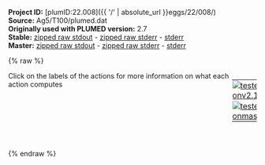 **Project ID:** [plumID:22.008]({{ '/' | absolute_url }}eggs/22/008/)  
**Source:** Ag5/T100/plumed.dat  
**Originally used with PLUMED version:** 2.7  
**Stable:** [zipped raw stdout](plumed.dat.plumed.stdout.txt.zip) - [zipped raw stderr](plumed.dat.plumed.stderr.txt.zip) - [stderr](plumed.dat.plumed.stderr)  
**Master:** [zipped raw stdout](plumed.dat.plumed_master.stdout.txt.zip) - [zipped raw stderr](plumed.dat.plumed_master.stderr.txt.zip) - [stderr](plumed.dat.plumed_master.stderr)  

{% raw %}
<div style="width: 100%; float:left">
<div style="width: 90%; float:left" id="value_details_data/Ag5/T100/plumed.dat"> Click on the labels of the actions for more information on what each action computes </div>
<div style="width: 10%; float:left"><table><tr><td style="padding:1px"><a href="plumed.dat.plumed.stderr"><img src="https://img.shields.io/badge/v2.10-passing-green.svg" alt="tested onv2.10" /></a></td></tr><tr><td style="padding:1px"><a href="plumed.dat.plumed_master.stderr"><img src="https://img.shields.io/badge/master-passing-green.svg" alt="tested onmaster" /></a></td></tr></table></div></div>
<pre style="width=97%;">
<span class="plumedtooltip" style="color:green">UNITS<span class="right">This command sets the internal units for the code. <a href="https://www.plumed.org/doc-master/user-doc/html/_u_n_i_t_s.html" style="color:green">More details</a><i></i></span></span> <span class="plumedtooltip">LENGTH<span class="right">the units of lengths<i></i></span></span>=A <span class="plumedtooltip">TIME<span class="right">the units of time<i></i></span></span>=0.0101805 <span class="plumedtooltip">ENERGY<span class="right">the units of energy<i></i></span></span>=96.4853329
<span id="data/Ag5/T100/plumed.datdefc_short"><span style="display:none;" id="data/Ag5/T100/plumed.dat">The UNITS action with label <b></b> calculates something</span><b name="data/Ag5/T100/plumed.datc" onclick='showPath("data/Ag5/T100/plumed.dat","data/Ag5/T100/plumed.datc","data/Ag5/T100/plumed.datc","black")'>c</b><span style="display:none;" id="data/Ag5/T100/plumed.datc">The COORDINATION action with label <b>c</b> calculates the following quantities:<table  align="center" frame="void" width="95%" cellpadding="5%"><tr><td width="5%"><b> Quantity </b>  </td><td width="5%"><b> Type </b>  </td><td><b> Description </b> </td></tr><tr><td width="5%">c</td><td width="5%"><font color="black">scalar</font></td><td>the value of the coordination</td></tr></table></span>: <span class="plumedtooltip" style="color:green">COORDINATION<span class="right">Calculate coordination numbers. This action has <a class="toggler" href='javascript:;' onclick='toggleDisplay("data/Ag5/T100/plumed.datdefc");'>hidden defaults</a>. <a href="https://www.plumed.org/doc-master/user-doc/html/_c_o_o_r_d_i_n_a_t_i_o_n.html">More details</a><i></i></span></span> <span class="plumedtooltip">GROUPA<span class="right">First list of atoms<i></i></span></span>=1-5 <span class="plumedtooltip">GROUPB<span class="right">Second list of atoms (if empty, N*(N-1)/2 pairs in GROUPA are counted)<i></i></span></span>=1-5 <span class="plumedtooltip">R_0<span class="right">The r_0 parameter of the switching function<i></i></span></span>=2.8
</span><span id="data/Ag5/T100/plumed.datdefc_long" style="display:none;"><b name="data/Ag5/T100/plumed.datc" onclick='showPath("data/Ag5/T100/plumed.dat","data/Ag5/T100/plumed.datc","data/Ag5/T100/plumed.datc","black")'>c</b>: <span class="plumedtooltip" style="color:green">COORDINATION<span class="right">Calculate coordination numbers. This action uses the <a class="toggler" href='javascript:;' onclick='toggleDisplay("data/Ag5/T100/plumed.datdefc");'>defaults shown here</a>. <a href="https://www.plumed.org/doc-master/user-doc/html/_c_o_o_r_d_i_n_a_t_i_o_n.html">More details</a><i></i></span></span> <span class="plumedtooltip">GROUPA<span class="right">First list of atoms<i></i></span></span>=1-5 <span class="plumedtooltip">GROUPB<span class="right">Second list of atoms (if empty, N*(N-1)/2 pairs in GROUPA are counted)<i></i></span></span>=1-5 <span class="plumedtooltip">R_0<span class="right">The r_0 parameter of the switching function<i></i></span></span>=2.8  <span class="plumedtooltip">D_0<span class="right"> The d_0 parameter of the switching function<i></i></span></span>=0.0 <span class="plumedtooltip">NN<span class="right"> The n parameter of the switching function <i></i></span></span>=6 <span class="plumedtooltip">MM<span class="right"> The m parameter of the switching function; 0 implies 2*NN<i></i></span></span>=0
</span><b name="data/Ag5/T100/plumed.datr" onclick='showPath("data/Ag5/T100/plumed.dat","data/Ag5/T100/plumed.datr","data/Ag5/T100/plumed.datr","black")'>r</b><span style="display:none;" id="data/Ag5/T100/plumed.datr">The GYRATION action with label <b>r</b> calculates the following quantities:<table  align="center" frame="void" width="95%" cellpadding="5%"><tr><td width="5%"><b> Quantity </b>  </td><td width="5%"><b> Type </b>  </td><td><b> Description </b> </td></tr><tr><td width="5%">r</td><td width="5%"><font color="black">scalar</font></td><td>the radius of gyration</td></tr></table></span>: <span class="plumedtooltip" style="color:green">GYRATION<span class="right">Calculate the radius of gyration, or other properties related to it. <a href="https://www.plumed.org/doc-master/user-doc/html/_g_y_r_a_t_i_o_n.html" style="color:green">More details</a><i></i></span></span> <span class="plumedtooltip">ATOMS<span class="right">the group of atoms that you are calculating the Gyration Tensor for<i></i></span></span>=1-5
<b name="data/Ag5/T100/plumed.datrrot" onclick='showPath("data/Ag5/T100/plumed.dat","data/Ag5/T100/plumed.datrrot","data/Ag5/T100/plumed.datrrot","black")'>rrot</b><span style="display:none;" id="data/Ag5/T100/plumed.datrrot">The COMBINE action with label <b>rrot</b> calculates the following quantities:<table  align="center" frame="void" width="95%" cellpadding="5%"><tr><td width="5%"><b> Quantity </b>  </td><td width="5%"><b> Type </b>  </td><td><b> Description </b> </td></tr><tr><td width="5%">rrot</td><td width="5%"><font color="black">scalar</font></td><td>a linear compbination</td></tr></table></span>: <span class="plumedtooltip" style="color:green">COMBINE<span class="right">Calculate a polynomial combination of a set of other variables. <a href="https://www.plumed.org/doc-master/user-doc/html/_c_o_m_b_i_n_e.html" style="color:green">More details</a><i></i></span></span> <span class="plumedtooltip">ARG<span class="right">the values input to this function<i></i></span></span>=<b name="data/Ag5/T100/plumed.datc">c</b>,<b name="data/Ag5/T100/plumed.datr">r</b> <span class="plumedtooltip">COEFFICIENTS<span class="right"> the coefficients of the arguments in your function<i></i></span></span>=0.07534,0.99715 <span class="plumedtooltip">PERIODIC<span class="right">if the output of your function is periodic then you should specify the periodicity of the function<i></i></span></span>=NO
<b name="data/Ag5/T100/plumed.datcrot" onclick='showPath("data/Ag5/T100/plumed.dat","data/Ag5/T100/plumed.datcrot","data/Ag5/T100/plumed.datcrot","black")'>crot</b><span style="display:none;" id="data/Ag5/T100/plumed.datcrot">The COMBINE action with label <b>crot</b> calculates the following quantities:<table  align="center" frame="void" width="95%" cellpadding="5%"><tr><td width="5%"><b> Quantity </b>  </td><td width="5%"><b> Type </b>  </td><td><b> Description </b> </td></tr><tr><td width="5%">crot</td><td width="5%"><font color="black">scalar</font></td><td>a linear compbination</td></tr></table></span>: <span class="plumedtooltip" style="color:green">COMBINE<span class="right">Calculate a polynomial combination of a set of other variables. <a href="https://www.plumed.org/doc-master/user-doc/html/_c_o_m_b_i_n_e.html" style="color:green">More details</a><i></i></span></span> <span class="plumedtooltip">ARG<span class="right">the values input to this function<i></i></span></span>=<b name="data/Ag5/T100/plumed.datc">c</b>,<b name="data/Ag5/T100/plumed.datr">r</b> <span class="plumedtooltip">COEFFICIENTS<span class="right"> the coefficients of the arguments in your function<i></i></span></span>=0.99715,-0.07534 <span class="plumedtooltip">PERIODIC<span class="right">if the output of your function is periodic then you should specify the periodicity of the function<i></i></span></span>=NO
<span class="plumedtooltip" style="color:green">UPPER_WALLS<span class="right">Defines a wall for the value of one or more collective variables, <a href="https://www.plumed.org/doc-master/user-doc/html/_u_p_p_e_r__w_a_l_l_s.html" style="color:green">More details</a><i></i></span></span> <span class="plumedtooltip">ARG<span class="right">the arguments on which the bias is acting<i></i></span></span>=<b name="data/Ag5/T100/plumed.datrrot">rrot</b> <span class="plumedtooltip">AT<span class="right">the positions of the wall<i></i></span></span>=3. <span class="plumedtooltip">KAPPA<span class="right">the force constant for the wall<i></i></span></span>=50
<span class="plumedtooltip" style="color:green">LOWER_WALLS<span class="right">Defines a wall for the value of one or more collective variables, <a href="https://www.plumed.org/doc-master/user-doc/html/_l_o_w_e_r__w_a_l_l_s.html" style="color:green">More details</a><i></i></span></span> <span class="plumedtooltip">ARG<span class="right">the arguments on which the bias is acting<i></i></span></span>=<b name="data/Ag5/T100/plumed.datcrot">crot</b> <span class="plumedtooltip">AT<span class="right">the positions of the wall<i></i></span></span>=5. <span class="plumedtooltip">KAPPA<span class="right">the force constant for the wall<i></i></span></span>=10
<span class="plumedtooltip" style="color:green">METAD<span class="right">Used to performed metadynamics on one or more collective variables. <a href="https://www.plumed.org/doc-master/user-doc/html/_m_e_t_a_d.html" style="color:green">More details</a><i></i></span></span> <span class="plumedtooltip">ARG<span class="right">the labels of the scalars on which the bias will act<i></i></span></span>=<b name="data/Ag5/T100/plumed.datcrot">crot</b>,<b name="data/Ag5/T100/plumed.datrrot">rrot</b> <span class="plumedtooltip">SIGMA<span class="right">the widths of the Gaussian hills<i></i></span></span>=0.3,0.03 <span class="plumedtooltip">HEIGHT<span class="right">the heights of the Gaussian hills<i></i></span></span>=0.3 <span class="plumedtooltip">PACE<span class="right">the frequency for hill addition<i></i></span></span>=100 <span class="plumedtooltip">BIASFACTOR<span class="right">use well tempered metadynamics and use this bias factor<i></i></span></span>=100 <span class="plumedtooltip">FILE<span class="right"> a file in which the list of added hills is stored<i></i></span></span>=HILLS
<span class="plumedtooltip" style="color:green">FLUSH<span class="right">This command instructs plumed to flush all the open files with a user specified frequency. <a href="https://www.plumed.org/doc-master/user-doc/html/_f_l_u_s_h.html" style="color:green">More details</a><i></i></span></span> <span class="plumedtooltip">STRIDE<span class="right">the frequency with which all the open files should be flushed<i></i></span></span>=100
</pre>
{% endraw %}
